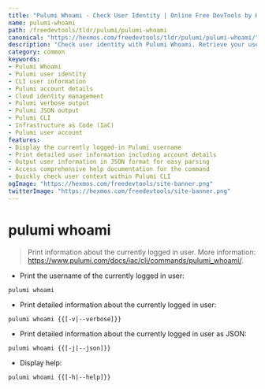 ```yaml
---
title: "Pulumi Whoami - Check User Identity | Online Free DevTools by Hexmos"
name: pulumi-whoami
path: /freedevtools/tldr/pulumi/pulumi-whoami
canonical: "https://hexmos.com/freedevtools/tldr/pulumi/pulumi-whoami/"
description: "Check user identity with Pulumi Whoami. Retrieve your username and detailed account information with this simple CLI command. Free online tool, no registration required."
category: common
keywords:
- Pulumi Whoami
- Pulumi user identity
- CLI user information
- Pulumi account details
- Cloud identity management
- Pulumi verbose output
- Pulumi JSON output
- Pulumi CLI
- Infrastructure as Code (IaC)
- Pulumi user account
features:
- Display the currently logged-in Pulumi username
- Print detailed user information including account details
- Output user information in JSON format for easy parsing
- Access comprehensive help documentation for the command
- Quickly check user context within Pulumi CLI
ogImage: "https://hexmos.com/freedevtools/site-banner.png"
twitterImage: "https://hexmos.com/freedevtools/site-banner.png"
---
```


# pulumi whoami

> Print information about the currently logged in user.
> More information: <https://www.pulumi.com/docs/iac/cli/commands/pulumi_whoami/>.

- Print the username of the currently logged in user:

`pulumi whoami`

- Print detailed information about the currently logged in user:

`pulumi whoami {{[-v|--verbose]}}`

- Print detailed information about the currently logged in user as JSON:

`pulumi whoami {{[-j|--json]}}`

- Display help:

`pulumi whoami {{[-h|--help]}}`
